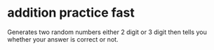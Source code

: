 # addition practice fast
Generates two random numbers either 2 digit or 3 digit then tells you whether your answer is correct or not.
